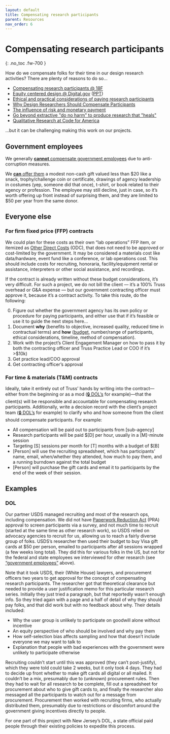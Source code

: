```yaml
---
layout: default
title: Compensating research participants
parent: Resources
nav_order: 6
---
```


# Compensating research participants
{: .no_toc .fw-700 }

How do we compensate folks for their time in our design research activities? There are plenty of reasons to do so…
- [Compensating research participants @ 18F](https://ux-guide.18f.gov/research/plan/#compensating-research-participants)
- [Equity centered design @ Digital.gov](https://digital.gov/event/2021/06/22/2021-user-experience-summit/) ([PPT](https://s3.amazonaws.com/digitalgov/static/equity-centered-design-revised.pptx))
- [Ethical and practical considerations of paying research participants](https://www.niehs.nih.gov/research/resources/assets/docs/ethical_and_practical_considerations_of_paying_research_participants_508.pdf)
- [Why Design Researchers Should Compensate Participants](https://medium.com/notes-off-the-grid/why-design-researchers-should-compensate-participants-a65252352f67)
- [The influence of risk and monetary payment](https://jme.bmj.com/content/30/3/293)
- [Go beyond extractive "do no harm" to produce research that "heals"](https://twitter.com/albanvillamil/status/1311687313802645504)
- [Qualitative Research at Code for America](https://info.codeforamerica.org/qualitative-research)

...but it can be challenging making this work on our projects.

## Government employees
We generally [**cannot** compensate government employees](https://www.doi.gov/ethics/gifts) due to anti-corruption measures. 

We [**can** offer them](https://ogc.commerce.gov/sites/default/files/gifts-awae-2020.pdf) a modest non-cash gift valued less than $20 like a snack, trophy/challenge coin or certificate, drawings of agency leadership in costumes (yep, someone did that once), t-shirt, or book related to their agency or profession. The employee may still decline, just in case, so it’s worth offering up front instead of surprising them, and they are limited to $50 per year from the same donor.

## Everyone else

### For firm fixed price (FFP) contracts
We could plan for these costs as their own “lab operations” FFP item, or itemized as [Other Direct Costs](https://www.gsa.gov/cdnstatic/SIN_C541_4D_ODC_Guidance_for_Conferences-Rewrite.pdf) (ODC), that does not need to be approved or cost-limited by the government. It may be considered a materials cost like data/hardware, event fund like a conference, or lab operations cost. This should include costs for recruiting, honoraria, facility/equipment rental or assistance, interpreters or other social assistance, and recordings.

If the contract is already written without these budget considerations, it’s very difficult. For such a project, we do not bill the client — it’s a 100% Truss overhead or G&A expense — but our government contracting officer must approve it, because it’s a contract activity. To take this route, do the following:

0. Figure out whether the government agency has its own policy or procedure for paying participants, and either use that if it’s feasible or use it to guide the next steps here...
0. Document **why** (benefits to objective, increased quality, reduced time in contractual terms) and **how** ([budget](https://ethn.io/incentives/calculator), number/range of participants, ethical considerations, timeline, method of compensation).
0. Work with the project’s Client Engagement Manager on how to pass it by both the contracting officer and Truss Practice Lead or COO if it’s >$10k)
0. Get practice lead/COO approval
0. Get contracting officer’s approval

### For time & materials (T&M) contracts
Ideally, take it entirely out of Truss’ hands by writing into the contract—either from the beginning or as a mod ([🔒 DOL’s](https://drive.google.com/file/d/1Un_A0sPXXN-UXCHaoGTLe9lpfbe67MI7/view) for example)—that the client(s) will be responsible and accountable for compensating research participants. Additionally, write a decision record with the client’s project team ([🔒 DOL’s](https://docs.google.com/document/d/1X1GOyJIhsw9Zs2Qu_CZ7RPHOljUP3HRpFOncALei6c0/edit#heading=h.pjv8vxtpra0j) for example) to clarify who and how someone from the client should compensate participants. For example:

- All compensation will be paid out to participants from [sub-agency]
- Research participants will be paid $[D] per hour, usually in a [M]-minute session
- Targeting [S] sessions per month for [T] months with a budget of $[B]
- [Person] will use the recruiting spreadsheet, which has participants’ name, email, when/whether they attended, how much to pay them, and a running burndown against the total budget
- [Person] will purchase the gift cards and email it to participants by the end of the week of their session.

## Examples

### DOL
Our partner USDS managed recruiting and most of the research ops, including compensation. We did not have [Paperwork Reduction Act](https://pra.digital.gov/) (PRA) approval to screen participants via a survey, and not much time to recruit (started at the same time as other research work), so USDS relied on advocacy agencies to recruit for us, allowing us to reach a fairly diverse group of folks. USDS’s researcher then used their budget to buy Visa gift cards at $50 per person, emailed to participants after all sessions wrapped (a few weeks long total). They did this for various folks in the US, but not for the federal and state employees we interviewed for other research (see [“government employees”](#government-employees) above). 

Note that it took USDS, their (White House) lawyers, and procurement officers two years to get approval for the concept of compensating research participants. The researcher got that theoretical clearance but needed to provide a user justification memo for this particular research series. Initially they just tried a paragraph, but that reportedly wasn’t enough info. So they tried again with a page and a half of detail of why they should pay folks, and that did work but with no feedback about why. Their details included:
- Why the user group is unlikely to participate on goodwill alone without incentive
- An equity perspective of who should be involved and why pay them
- How self-selection bias affects sampling and how that doesn’t include everyone we may want to talk to
- Explanation that people with bad experiences with the government were unlikely to participate otherwise

Recruiting couldn’t start until this was approved (they can’t post-justify), which they were told could take 2 weeks, but it only took 4 days. They had to decide up front whether to make gift cards all digital or all mailed. It couldn’t be a mix, presumably due to (unknown) procurement rules. Then they had to wait for all research to be complete, fill out a spreadsheet for procurement about who to give gift cards to, and finally the researcher also messaged all the participants to watch out for a message from procurement. Procurement then worked with recruiting firms, who actually distributed them, presumably due to restrictions or discomfort around the government giving incentives directly to people.

For one part of this project with New Jersey’s DOL, a state official paid people through their existing policies to expedite this process.
